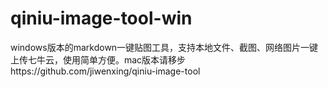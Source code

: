 # qiniu-image-tool-win
windows版本的markdown一键贴图工具，支持本地文件、截图、网络图片一键上传七牛云，使用简单方便。mac版本请移步https://github.com/jiwenxing/qiniu-image-tool
